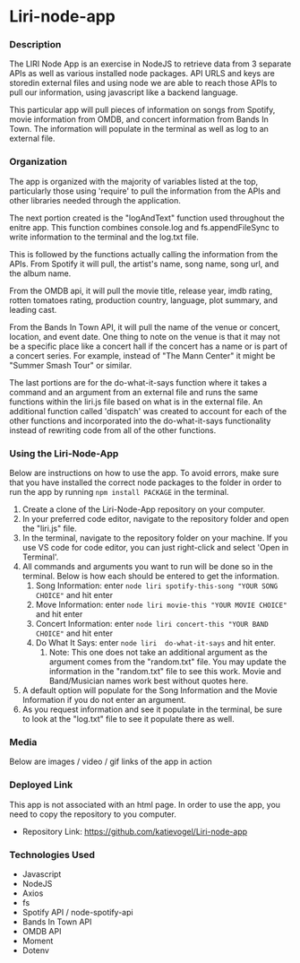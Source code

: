 # Liri-node-app

### Description

The LIRI Node App is an exercise in NodeJS to retrieve data from 3 separate APIs as well as various installed node packages. API URLS and keys are storedin external files and using node we are able to reach those APIs to pull our information, using javascript like a backend language.

This particular app will pull pieces of information on songs from Spotify, movie information from OMDB, and concert information from Bands In Town. The information will populate in the terminal as well as log to an external file.

### Organization

The app is organized with the majority of variables listed at the top, particularly those using 'require' to pull the information from the APIs and other libraries needed through the application.

The next portion created is the "logAndText" function used throughout the enitre app. This function combines console.log and fs.appendFileSync to write information to the terminal and the log.txt file. 

This is followed by the functions actually calling the information from the APIs. From Spotify it will pull, the artist's name, song name, song url, and the album name. 

From the OMDB api, it will pull the movie title, release year, imdb rating, rotten tomatoes rating, production country, language, plot summary, and leading cast.

From the Bands In Town API, it will pull the name of the venue or concert, location, and event date. One thing to note on the venue is that it may not be a specific place like a concert hall if the concert has a name or is part of a concert series. For example, instead of "The Mann Center" it might be "Summer Smash Tour" or similar. 

The last portions are for the do-what-it-says function where it takes a command and an argument from an external file and runs the same functions within the liri.js file based on what is in the external file. An additional function called 'dispatch' was created to account for each of the other functions and incorporated into the do-what-it-says functionality instead of rewriting code from all of the other functions.

### Using the Liri-Node-App

Below are instructions on how to use the app. To avoid errors, make sure that you have installed the correct node packages to the folder in order to run the app by running `npm install PACKAGE` in the terminal. 

1. Create a clone of the Liri-Node-App repository on your computer.
1. In your preferred code editor, navigate to the repository folder and open the "liri.js" file.
1. In the terminal, navigate to the repository folder on your machine. If you use VS code for code editor, you can just right-click and select 'Open in Terminal'.
1. All commands and arguments you want to run will be done so in the terminal. Below is how each should be entered to get the information.
    1. Song Information: enter `node liri spotify-this-song "YOUR SONG CHOICE"` and hit enter
    1. Move Information: enter `node liri movie-this "YOUR MOVIE CHOICE"` and hit enter
    1. Concert Information: enter `node liri concert-this "YOUR BAND CHOICE"` and hit enter
    1. Do What It Says: enter `node liri  do-what-it-says` and hit enter. 
        1. Note: This one does not take an additional argument as the argument comes from the "random.txt" file. You may update the information in the "random.txt" file to see this work. Movie and Band/Musician names work best without quotes here.
1. A default option will populate for the Song Information and the Movie Information if you do not enter an argument. 
1. As you request information and see it populate in the terminal, be sure to look at the "log.txt" file to see it populate there as well.

### Media

Below are images / video / gif links of the app in action

### Deployed Link

This app is not associated with an html page. In order to use the app, you need to copy the repository to you computer.
* Repository Link: https://github.com/katievogel/Liri-node-app

### Technologies Used
* Javascript
* NodeJS
* Axios
* fs
* Spotify API / node-spotify-api
* Bands In Town API
* OMDB API
* Moment
* Dotenv
